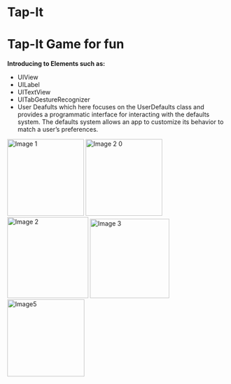 # Tap-It

# Tap-It Game for fun
__Introducing to Elements such as:__
* UIView
* UILabel
* UITextView
* UITabGestureRecognizer
* User Deafults which here focuses on the UserDefaults class and provides a programmatic interface for interacting with the defaults system. The defaults system allows an app to customize its behavior to match a user’s preferences.

<img width="175" alt="Image 1" src="https://user-images.githubusercontent.com/75938203/124650171-0fc6cb80-deb7-11eb-8708-05b0763500ad.png">
<img width="175" alt="Image 2 0" src="https://user-images.githubusercontent.com/75938203/124650190-148b7f80-deb7-11eb-9728-768a60e83953.png">
<img width="185" alt="Image 2" src="https://user-images.githubusercontent.com/75938203/124650205-19503380-deb7-11eb-95b8-3626e2fc5a09.png">
<img width="181" alt="Image 3" src="https://user-images.githubusercontent.com/75938203/124650232-1f461480-deb7-11eb-8a49-07092f9051e1.png">
<img width="176" alt="Image5" src="https://user-images.githubusercontent.com/75938203/124650244-22d99b80-deb7-11eb-978e-e63bba23f46e.png">

